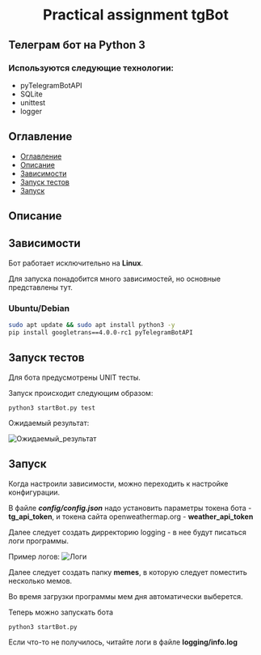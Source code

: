 <h1 align="center">Practical assignment tgBot</h1>

## Телеграм бот на Python 3

### Используются следующие технологии:
+ pyTelegramBotAPI
+ SQLite
+ unittest
+ logger

## Оглавление

+ [Оглавление](#оглавление)
+ [Описание](#описание)
+ [Зависимости](#зависимости)
+ [Запуск тестов](#запуск_тестов)
+ [Запуск](#запуск)

## Описание


## Зависимости
Бот работает исключительно на **Linux**. 

Для запуска понадобится много зависимостей, но основные представлены тут.

### Ubuntu/Debian

```bash
sudo apt update && sudo apt install python3 -y
pip install googletrans==4.0.0-rc1 pyTelegramBotAPI
```

## Запуск тестов

Для бота предусмотрены UNIT тесты.

Запуск происходит следующим образом:
```commandline
python3 startBot.py test
```
Ожидаемый результат:

![Ожидаемый_результат](https://github.com/happyT1024/SPbSUT_practical_assignment_tgBot/blob/main/photos/testsOK.png)

## Запуск
Когда настроили зависимости, можно переходить к настройке конфигурации.

В файле **_config/config.json_** надо установить параметры токена бота - **tg_api_token**, и токена сайта openweathermap.org - **weather_api_token**

Далее следует создать дирректорию logging - в нее будут писаться логи программы.

Пример логов:
![Логи](https://github.com/happyT1024/SPbSUT_practical_assignment_tgBot/blob/main/photos/logging.png)

Далее следует создать папку **memes**, в которую следует поместить несколько мемов.

Во время загрузки программы мем дня автоматически выберется.

Теперь можно запускать бота
```bash
python3 startBot.py
```
Если что-то не получилось, читайте логи в файле **logging/info.log**


